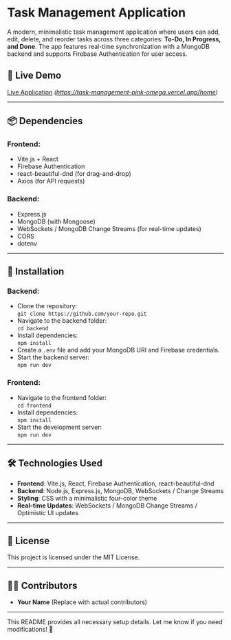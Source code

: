 # Task Management Application

A modern, minimalistic task management application where users can add, edit, delete, and reorder tasks across three categories: **To-Do, In Progress, and Done**. The app features real-time synchronization with a MongoDB backend and supports Firebase Authentication for user access.

## 🚀 Live Demo
[Live Application](#) _(https://task-management-pink-omega.vercel.app/home)_

---

## 📦 Dependencies

### Frontend:
- Vite.js + React
- Firebase Authentication
- react-beautiful-dnd (for drag-and-drop)
- Axios (for API requests)

### Backend:
- Express.js
- MongoDB (with Mongoose)
- WebSockets / MongoDB Change Streams (for real-time updates)
- CORS
- dotenv

---

## 🔧 Installation

### Backend:
- Clone the repository:  
  `git clone https://github.com/your-repo.git`
- Navigate to the backend folder:  
  `cd backend`
- Install dependencies:  
  `npm install`
- Create a `.env` file and add your MongoDB URI and Firebase credentials.
- Start the backend server:  
  `npm run dev`

### Frontend:
- Navigate to the frontend folder:  
  `cd frontend`
- Install dependencies:  
  `npm install`
- Start the development server:  
  `npm run dev`

---

## 🛠 Technologies Used
- **Frontend**: Vite.js, React, Firebase Authentication, react-beautiful-dnd
- **Backend**: Node.js, Express.js, MongoDB, WebSockets / Change Streams
- **Styling**: CSS with a minimalistic four-color theme
- **Real-time Updates**: WebSockets / MongoDB Change Streams / Optimistic UI updates

---

## 📜 License
This project is licensed under the MIT License.

---

## 👨‍💻 Contributors
- **Your Name** (Replace with actual contributors)

---

This README provides all necessary setup details. Let me know if you need modifications! 🚀
